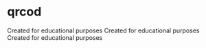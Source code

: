 # qrcod
Created for educational purposes
Created for educational purposes
Created for educational purposes

